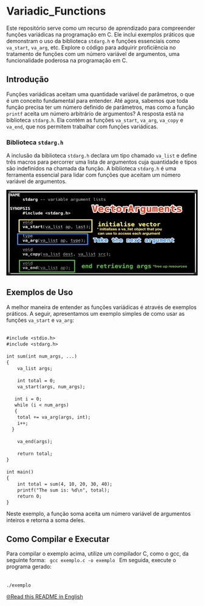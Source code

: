 # Variadic_Functions

Este repositório serve como um recurso de aprendizado para compreender funções variádicas na programação em C. Ele inclui exemplos práticos que demonstram o uso da biblioteca `stdarg.h` e funções essenciais como `va_start`, `va_arg`, etc. Explore o código para adquirir proficiência no tratamento de funções com um número variável de argumentos, uma funcionalidade poderosa na programação em C.

## Introdução

Funções variádicas aceitam uma quantidade variável de parâmetros, o que é um conceito fundamental para entender. Até agora, sabemos que toda função precisa ter um número definido de parâmetros, mas como a função `printf` aceita um número arbitrário de argumentos? A resposta está na biblioteca `stdarg.h`. Ela contém as funções `va_start`, `va_arg`, `va_copy` e `va_end`, que nos permitem trabalhar com funções variádicas.

### Biblioteca `stdarg.h`

A inclusão da biblioteca `stdarg.h` declara um tipo chamado `va_list` e define três macros para percorrer uma lista de argumentos cuja quantidade e tipos são indefinidos na chamada da função. A biblioteca `stdarg.h` é uma ferramenta essencial para lidar com funções que aceitam um número variável de argumentos.

<p align="center">
  <img src="Screenshot from 2023-10-17 14-00-09.png" alt="man stdarg">
</p>

## Exemplos de Uso

A melhor maneira de entender as funções variádicas é através de exemplos práticos. A seguir, apresentamos um exemplo simples de como usar as funções `va_start` e `va_arg`:
<pre><code>
#include &lt;stdio.h&gt;
#include &lt;stdarg.h&gt;

int sum(int num_args, ...) 
{
    va_list args;
    
    int total = 0;
    va_start(args, num_args);

   int i = 0;
   while (i < num_args)
   {
    total += va_arg(args, int);
    i++;
  }

    va_end(args);

    return total;
}

int main() 
{
    int total = sum(4, 10, 20, 30, 40);
    printf("The sum is: %d\n", total);
    return 0;
}
</code></pre>
Neste exemplo, a função soma aceita um número variável de argumentos inteiros e retorna a soma deles.

## Como Compilar e Executar
Para compilar o exemplo acima, utilize um compilador C, como o gcc, da seguinte forma:
<code>
gcc exemplo.c -o exemplo
</code>
Em seguida, execute o programa gerado:

<code>
./exemplo
</code>

[🌐Read this README in English](./README_EN.md)
